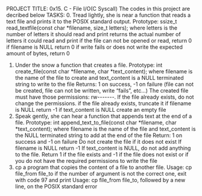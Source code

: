 PROJECT TITLE: 0x15. C - File I/O(C Syscall)
The codes in this project are decribed below
TASKS:
0. Tread lightly, she is near
	a function that reads a text file and prints it to the POSIX standard output.
		Prototype: ssize_t read_textfile(const char *filename, size_t letters);
		where letters is the number of letters it should read and print
		returns the actual number of letters it could read and print
		if the file can not be opened or read, return 0
		if filename is NULL return 0
		if write fails or does not write the expected amount of bytes, return 0
1. Under the snow
	a function that creates a file.
		Prototype: int create_file(const char *filename, char *text_content);
			where filename is the name of the file to create and text_content is a NULL terminated string to write to the file
			Returns: 1 on success, -1 on failure (file can not be created, file can not be written, write “fails”, etc…)
			The created file must have those permissions: rw-------. If the file already exists, do not change the permissions.
			if the file already exists, truncate it
			if filename is NULL return -1
			if text_content is NULL create an empty file
2. Speak gently, she can hear
	a function that appends text at the end of a file.
		Prototype: int append_text_to_file(const char *filename, char *text_content);
		where filename is the name of the file and text_content is the NULL terminated string to add at the end of the file
		Return: 1 on success and -1 on failure
		Do not create the file if it does not exist
		If filename is NULL return -1
		If text_content is NULL, do not add anything to the file. Return 1 if the file exists and -1 
		if the file does not exist or if you do not have the required permissions to write the file
3. cp
	a program that copies the content of a file to another file.
		Usage: cp file_from file_to
		if the number of argument is not the correct one, exit with code 97 and print Usage: 
		cp file_from file_to, followed by a new line, on the POSIX standard error
